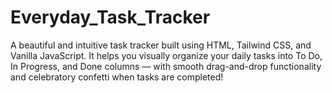 # Everyday_Task_Tracker
A beautiful and intuitive task tracker built using HTML, Tailwind CSS, and Vanilla JavaScript. It helps you visually organize your daily tasks into To Do, In Progress, and Done columns — with smooth drag-and-drop functionality and celebratory confetti when tasks are completed! 
